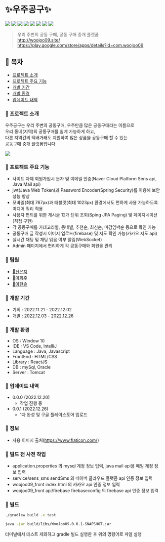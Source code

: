 # :sparkles:우주공구:sparkles:
<img src="https://img.shields.io/badge/Spring Boot-6DB33F?style=flat-square&logo=Spring Boot&logoColor=white"/> <img src="https://img.shields.io/badge/Javascript-F7DF1E?style=flat-square&logo=Javascript&logoColor=white"/> <img src="https://img.shields.io/badge/React-61DAFB?style=flat-square&logo=React&logoColor=white"/> <img src="https://img.shields.io/badge/React Native-09D3AC?style=flat-square&logo=Create React App&logoColor=white"/> <img src="https://img.shields.io/badge/HTML5-E34F26?style=flat-square&logo=HTML5&logoColor=white"/> <img src="https://img.shields.io/badge/Sass-CC6699?style=flat-square&logo=Sass&logoColor=white"/> <img src="https://img.shields.io/badge/MySQL-4479A1?style=flat-square&logo=MySQL&logoColor=white"/> <img src="https://img.shields.io/badge/Firebase-FFCA28?style=flat-square&logo=firebase&logoColor=white"/> 

> 우리 주변의 공동 구매, 공동 구매 중개 플랫폼  
> http://woojoo09.site/  
> https://play.google.com/store/apps/details?id=com.woojoo09  



## :stars: 목차

- [프로젝트 소개](#프로젝트-소개)
- [프로젝트 주요 기능](#프로젝트-주요-기능)
- [개발 기간](#개발-기간)
- [개발 환경](#개발-환경)
- [업데이트 내역](#업데이트-내역)

### :stars: 프로젝트 소개
우주공구는 우리 주변의 공동구매, 우주만큼 많은 공동구매라는 이름으로  
우리 동네(지역)의 공동구매를 쉽게 가능하게 하고,   
다른 지역간의 택배거래도 지원하여 많은 상품을 공동구매 할 수 있는   
공동구매 중개 플랫폼입니다   

![](../header.png)

### :stars: 프로젝트 주요 기능
- 사이트 자체 회원가입시 문자 및 이메일 인증(Naver Cloud Platform Sens api, Java Mail api)
- jwt(Java Web Token)과 Password Encoder(Spring Security)를 이용해 보안 성능 향상
- 모바일(최대 767px)과 태블릿(최대 1023px) 환경에서도 편하게 사용 가능하도록 미디어 쿼리 적용
- 사용자 편의를 위한 게시글 12개 단위 조회(Sping JPA Paging) 및 페이지네이션(직접 구현)
- 각 공동구매를 카테고리별, 동네별, 추천순, 최신순, 마감임박순 등으로 확인 가능
- 공동구매 글 작성시 이미지 업로드(firebase) 및 지도 확인 가능(카카오 지도 api)
- 실시간 채팅 및 채팅 읽음 여부 알림(WebSocket)
- Admin 페이지에서 편리하게 각 공동구매와 회원을 관리

### :stars: 팀원
- [:rabbit2:신은지](https://github.com/eunjishinrabbit)
- [:dolphin:이희주](https://github.com/brownsally2)
- [:hatched_chick:이한솔](https://github.com/solsol529)

### :stars: 개발 기간
- 기획 : 2022.11.21 - 2022.12.02
- 개발 : 2022.12.03 - 2022.12.26

### :stars: 개발 환경
- OS : Window 10
- IDE : VS Code, IntelliJ
- Language : Java, Javascript
- FrontEnd : HTML/CSS
- Library : ReactJS
- DB : mySql, Oracle
- Server : Tomcat

### :stars: 업데이트 내역
- 0.0.0 (2022.12.20)
  - 작업 진행 중
- 0.0.1 (2022.12.26)
  - 1차 완성 및 구글 플레이스토어 업로드
  
### :stars: 정보
- 사용 이미지 출처(https://www.flaticon.com/)

### :stars: 빌드 전 사전 작업
- application.properties 의 mysql 계정 정보 입력, java mail api용 메일 계정 정보 입력
- service/sens_sms sendSms 의 네이버 클라우드 플랫폼 api 인증 정보 입력
- woojoo09_front index.html 의 카카오 api 인증 정보 입력
- woojoo09_front api/firebase firebaseconfig 의 firebase api 인증 정보 입력

### :stars: 빌드

```sh
./gradlew build -x test
```
```sh
java -jar build/libs/WooJoo09-0.0.1-SNAPSHOT.jar
```
터미널에서 테스트 제외하고 gradle 빌드 실행한 후 위의 명령어로 파일 실행






